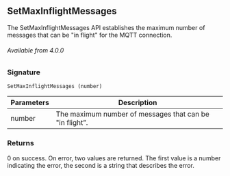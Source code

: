 ## SetMaxInflightMessages

The SetMaxInflightMessages API establishes the maximum number of messages that can be "in flight" for the MQTT connection.


###### Available from 4.0.0


### Signature

`SetMaxInflightMessages (number)`


| Parameters | Description                                             |
| ---------- | ------------------------------------------------------- |
| number     | The maximum number of messages that can be "in flight”. |


### Returns

0 on success.  On error, two values are returned.  The first value is a number indicating the error, the second is a string that describes the error.
